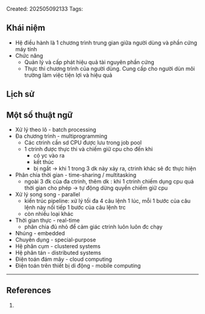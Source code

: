 Created: 202505092133
Tags: 

## Khái niệm
- Hệ điều hành là 1 chương trình trung gian giữa người dùng và phần cứng máy tính
- Chức năng
	- Quản lý và cấp phát hiệu quả tài nguyên phần cứng
	- Thực thi chương trình của người dùng. Cung cấp cho người dùn môi trường làm việc tiện lợi và hiệu quả

## Lịch sử

## Một số thuật ngữ
- Xử lý theo lô - batch processing
- Đa chương trình - multiprogramming
	- Các ctrinh cần sd CPU được lưu trong job pool
	- 1 ctrinh được thực thi và chiếm giữ cpu cho đến khi
		- có yc vào ra
		- kết thúc
		- bị ngắt
		-> khi 1 trong 3 dk này xảy ra, ctrinh khác sẽ đc thực hiện
- Phân chia thời gian - time-sharing / multitasking
	- ngoài 3 đk của đa ctrinh, thêm dk : khi 1 ctrinh chiếm dụng cpu quá thời gian cho phép -> tự động dừng quyền chiếm giữ cpu
- Xử lý song song - parallel
	- kiến trúc pipeline: xử lý tối đa 4 câu lệnh 1 lúc, mỗi 1 bước của câu lệnh này nối tiếp 1 bước của câu lệnh trc 
	- còn nhiều loại khác
- Thời gian thực - real-time
	- phân chia đủ nhỏ để cảm giác ctrinh luôn luôn đc chạy
- Nhúng - embedded
- Chuyên dụng - special-purpose
- Hệ phân cụm - clustered systems
- Hệ phân tán - distributed systems
- Điện toán đám mây - cloud computing
- Điện toán trên thiết bị di động - mobile computing

-----
## References
1.
